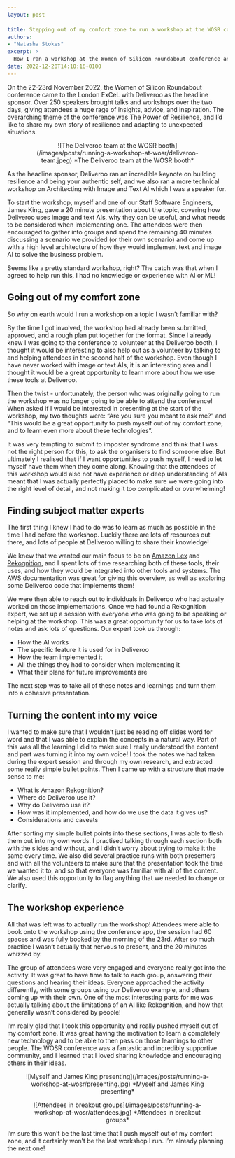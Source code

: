 ```yaml
---
layout: post

title: Stepping out of my comfort zone to run a workshop at the WOSR conference
authors:
- "Natasha Stokes"
excerpt: >
  How I ran a workshop at the Women of Silicon Roundabout conference and really got out of my comfort zone to do so.
date: 2022-12-20T14:10:16+0100
---
```


On the 22-23rd November 2022, the Women of Silicon Roundabout conference came to the London ExCeL with Deliveroo as the headline sponsor. Over 250 speakers brought talks and workshops over the two days, giving attendees a huge rage of insights, advice, and inspiration. The overarching theme of the conference was The Power of Resilience, and I’d like to share my own story of resilience and adapting to unexpected situations.

<figure style="text-align: center;">
![The Deliveroo team at the WOSR booth](/images/posts/running-a-workshop-at-wosr/deliveroo-team.jpeg)
*The Deliveroo team at the WOSR booth*
</figure>

As the headline sponsor, Deliveroo ran an incredible keynote on building resilience and being your authentic self, and we also ran a more technical workshop on Architecting with Image and Text AI which I was a speaker for.

To start the workshop, myself and one of our Staff Software Engineers, James King, gave a 20 minute presentation about the topic, covering how Deliveroo uses image and text AIs, why they can be useful, and what needs to be considered when implementing one. The attendees were then encouraged to gather into groups and spend the remaining 40 minutes discussing a scenario we provided (or their own scenario) and come up with a high level architecture of how they would implement text and image AI to solve the business problem.

Seems like a pretty standard workshop, right? The catch was that when I agreed to help run this, I had no knowledge or experience with AI or ML!

## Going out of my comfort zone

So why on earth would I run a workshop on a topic I wasn’t familiar with?

By the time I got involved, the workshop had already been submitted, approved, and a rough plan put together for the format. Since I already knew I was going to the conference to volunteer at the Deliveroo booth, I thought it would be interesting to also help out as a volunteer by talking to and helping attendees in the second half of the workshop. Even though I have never worked with image or text AIs, it is an interesting area and I thought it would be a great opportunity to learn more about how we use these tools at Deliveroo.

Then the twist - unfortunately, the person who was originally going to run the workshop was no longer going to be able to attend the conference! When asked if I would be interested in presenting at the start of the workshop, my two thoughts were: “Are you sure you meant to ask me?” and “This would be a great opportunity to push myself out of my comfort zone, and to learn even more about these technologies”.

It was very tempting to submit to imposter syndrome and think that I was not the right person for this, to ask the organisers to find someone else. But ultimately I realised that if I want opportunities to push myself, I need to let myself have them when they come along. Knowing that the attendees of this workshop would also not have experience or deep understanding of AIs meant that I was actually perfectly placed to make sure we were going into the right level of detail, and not making it too complicated or overwhelming!

## Finding subject matter experts

The first thing I knew I had to do was to learn as much as possible in the time I had before the workshop. Luckily there are lots of resources out there, and lots of people at Deliveroo willing to share their knowledge!

We knew that we wanted our main focus to be on [Amazon Lex](https://aws.amazon.com/lex/) and [Rekognition](https://aws.amazon.com/rekognition/), and I spent lots of time researching both of these tools, their uses, and how they would be integrated into other tools and systems. The AWS documentation was great for giving this overview, as well as exploring some Deliveroo code that implements them!

We were then able to reach out to individuals in Deliveroo who had actually worked on those implementations. Once we had found a Rekognition expert, we set up a session with everyone who was going to be speaking or helping at the workshop. This was a great opportunity for us to take lots of notes and ask lots of questions. Our expert took us through:
 * How the AI works
 * The specific feature it is used for in Deliveroo
 * How the team implemented it
 * All the things they had to consider when implementing it
 * What their plans for future improvements are

The next step was to take all of these notes and learnings and turn them into a cohesive presentation.

## Turning the content into my voice

I wanted to make sure that I wouldn’t just be reading off slides word for word and that I was able to explain the concepts in a natural way. Part of this was all the learning I did to make sure I really understood the content and part was turning it into my own voice! I took the notes we had taken during the expert session and through my own research, and extracted some really simple bullet points. Then I came up with a structure that made sense to me:
* What is Amazon Rekognition?
* Where do Deliveroo use it?
* Why do Deliveroo use it?
* How was it implemented, and how do we use the data it gives us?
* Considerations and caveats

After sorting my simple bullet points into these sections, I was able to flesh them out into my own words. I practised talking through each section both with the slides and without, and I didn’t worry about trying to make it the same every time. We also did several practice runs with both presenters and with all the volunteers to make sure that the presentation took the time we wanted it to, and so that everyone was familiar with all of the content. We also used this opportunity to flag anything that we needed to change or clarify.

## The workshop experience

All that was left was to actually run the workshop! Attendees were able to book onto the workshop using the conference app, the session had 60 spaces and was fully booked by the morning of the 23rd. After so much practice I wasn’t actually that nervous to present, and the 20 minutes whizzed by.

The group of attendees were very engaged and everyone really got into the activity. It was great to have time to talk to each group, answering their questions and hearing their ideas. Everyone approached the activity differently, with some groups using our Deliveroo example, and others coming up with their own. One of the most interesting parts for me was actually talking about the limitations of an AI like Rekognition, and how that generally wasn’t considered by people!

I’m really glad that I took this opportunity and really pushed myself out of my comfort zone. It was great having the motivation to learn a completely new technology and to be able to then pass on those learnings to other people. The WOSR conference was a fantastic and incredibly supportive community, and I learned that I loved sharing knowledge and encouraging others in their ideas. 

<figure style="text-align: center;">
![Myself and James King presenting](/images/posts/running-a-workshop-at-wosr/presenting.jpg)
*Myself and James King presenting*
</figure>

<figure style="text-align: center;">
![Attendees in breakout groups](/images/posts/running-a-workshop-at-wosr/attendees.jpg)
*Attendees in breakout groups*
</figure>

I’m sure this won’t be the last time that I push myself out of my comfort zone, and it certainly won’t be the last workshop I run. I’m already planning the next one! 

